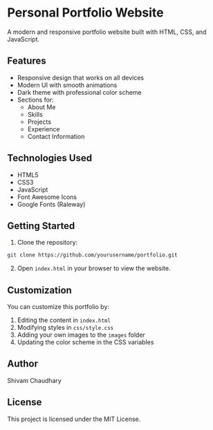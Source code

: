 # Personal Portfolio Website

A modern and responsive portfolio website built with HTML, CSS, and JavaScript.

## Features

- Responsive design that works on all devices
- Modern UI with smooth animations
- Dark theme with professional color scheme
- Sections for:
  - About Me
  - Skills
  - Projects
  - Experience
  - Contact Information

## Technologies Used

- HTML5
- CSS3
- JavaScript
- Font Awesome Icons
- Google Fonts (Raleway)

## Getting Started

1. Clone the repository:
```bash
git clone https://github.com/yourusername/portfolio.git
```

2. Open `index.html` in your browser to view the website.

## Customization

You can customize this portfolio by:
1. Editing the content in `index.html`
2. Modifying styles in `css/style.css`
3. Adding your own images to the `images` folder
4. Updating the color scheme in the CSS variables

## Author

Shivam Chaudhary

## License

This project is licensed under the MIT License. 